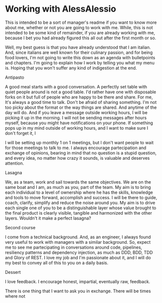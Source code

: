 # Working with AlessAlessio

This is intended to be a sort of manager's readme if you want to know more about me, whether or not you are going to work with me. 
While, this is not intended to be some kind of remainder, if you are already working with me, because I bet you had already figured this all out after the first month or so.

Well, my best guess is that you have already understood that I am italian. And, since italians are well known for their culinary passion, and for being food lovers, I'm not going to write this down as an agenda with bulletpoints and chapters. I'm going to explain how I work by telling you what my menu is. Hoping that you won't suffer any kind of indigestion at the end.


Antipasto

A good meal starts with a good conversation. A perfectly set table with quiet people around is not a good table. I'd rather have one with disposable forks on it but full of people who are happy to be there and share. 
For me, It's always a good time to talk. Don't be afraid of sharing something. I'm not too picky about the format or the way things are shared. And anytime of the day will do. And if you leave a message outside working hours, I will be picking it up in the morning. I will not be sending messages after hours myself, because you might have notifications on your phone. If something pops up in my mind outside of working hours,  and I want to make sure I don't forget it, I 

I will be setting up monthly 1 on 1 meetings, but I don't want people to wait for those meetings to talk to me. I always encourage partecipation and exchange of opinions, bearing in mind that no question is a stupid question, and every idea, no matter how crazy it sounds, is valuable and deserves attention. 


Lasagna

We, as a team, work and sail towards the same objectives. We are on the same boat and I am, as much as you, part of the team. My aim is to bring each individual to a level of ownership where he has the skills, knowledge and tools to move forward, accomplish and success. I will be there to guide, coach, clarify, simplify and reduce the noise around you. My aim is to drive each single one of you to be a distinguishable layer whose value brought to the final product is clearly visible, tangible and harmonized with the other layers. Wouldn't it make a perfect lasagna? 


Second course

I come from a technical background. And, as an engineer, I always found very useful to work with managers with a similar background. So, expect me to see me partecipating in conversations around code, pipelines, resiliency patterns and dependency injection, as much as DDD, BDD, TDD and Glory of REST. I love my job and I'm passionate about it, and I will do my best to convey all of this to you on a daily basis.


Dessert

I love feedback. I encourage honest, impartial, eventually raw, feedback.   



There is one thing that I want to ask you in exchange. There will be times where not
